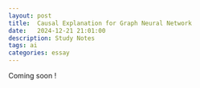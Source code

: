 ```yaml
---
layout: post
title:  Causal Explanation for Graph Neural Network
date:   2024-12-21 21:01:00
description: Study Notes
tags: ai 
categories: essay
---
```


Coming soon !